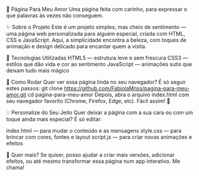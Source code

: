 💌 Página Para Meu Amor
Uma página feita com carinho, para expressar o que palavras às vezes não conseguem.

✨ Sobre o Projeto
Este é um projeto simples, mas cheio de sentimento — uma página web personalizada para alguém especial, criada com HTML, CSS e JavaScript. Aqui, a simplicidade encontra a beleza, com toques de animação e design delicado para encantar quem a visita.

🚀 Tecnologias Utilizadas
HTML5 — estrutura leve e sem frescura
CSS3 — estilos que dão vida e cor ao sentimento
JavaScript — animações sutis que deixam tudo mais mágico

🎯 Como Rodar
Quer ver essa página linda no seu navegador? É só seguir estes passos:
git clone https://github.com/FabiolaMnss/pagina-para-meu-amor.git
cd pagina-para-meu-amor
Depois, abra o arquivo index.html com seu navegador favorito (Chrome, Firefox, Edge, etc). Fácil assim! 💖

💡 Personalize do Seu Jeito
Quer deixar a página com a sua cara ou com um toque ainda mais especial? É só editar:

index.html — para mudar o conteúdo e as mensagens
style.css — para brincar com cores, fontes e layout
script.js — para criar novas animações e efeitos

🌟 Quer mais?
Se quiser, posso ajudar a criar mais versões, adicionar efeitos, ou até mesmo transformar essa página num app interativo. Me chama!

